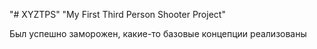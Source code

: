"# XYZTPS" 
"My First Third Person Shooter Project"

Был успешно заморожен, какие-то базовые концепции реализованы
